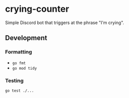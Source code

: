 # crying-counter

Simple Discord bot that triggers at the phrase "I'm crying".

## Development

### Formatting

- `go fmt`
- `go mod tidy`

### Testing

```sh
go test ./...
```
